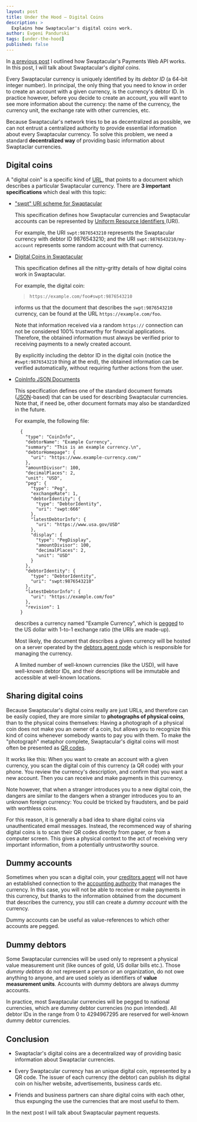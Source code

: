 ```yaml
---
layout: post
title: Under the Hood — Digital Coins
description: >
  Explains how Swaptacular's digital coins work.
author: Evgeni Pandurski
tags: [under-the-hood]
published: false
---
```


In [a previous post](/2023/09/02/under-the-hood-payments-web-api/) I
outlined how Swaptacular's Payments Web API works. In this post, I will talk
about Swaptacular's *digital coins*.

Every Swaptacular currency is uniquely identified by its *debtor ID* (a
64-bit integer number). In principal, the only thing that you need to know
in order to create an account with a given currency, is the currency's
debtor ID. In practice however, before you decide to create an account, you
will want to see more information about the currency: the name of the
currency, the currency unit, the exchange rate with other currencies, etc.

<!--more-->

Because Swaptacular's network tries to be as decentralized as possible, we
can not entrust a centralized authority to provide essential information
about every Swaptacular currency. To solve this problem, we need a standard
**decentralized way** of providing basic information about Swaptaclar
currencies.

## Digital coins

A "digital coin" is a specific kind of
[URL](https://en.wikipedia.org/wiki/URL), that points to a document which
describes a particular Swaptacular currency. There are **3 important
specifications** which deal with this topic:

- ["swpt" URI scheme for Swaptacular](/public/docs/swpt-uri-scheme.pdf)

  This specification defines how Swaptacular currencies and Swaptacular
  accounts can be represented by [Uniform Resource Identifiers
  ](https://en.wikipedia.org/wiki/Uniform_Resource_Identifier) (URI).
  
  For example, the URI `swpt:9876543210` represents the Swaptacular currency
  with debtor ID 9876543210; and the URI `swpt:9876543210/my-account`
  represents some random account with that currency.

- [Digital Coins in Swaptacular](/public/docs/digital-coin-urls.pdf)

  This specification defines all the nitty-gritty details of how digital
  coins work in Swaptacular.

  For example, the digital coin:

  > `https://example.com/foo#swpt:9876543210`

  informs us that the document that describes the `swpt:9876543210`
  currency, can be found at the URL `https://example.com/foo`.

  Note that information received via a random `https://` connection can not
  be considered 100% trustworthy for financial applications. Therefore, the
  obtained information must always be verified prior to receiving payments
  to a newly created account.

  By explicitly including the debtor ID in the digital coin (notice the
  `#swpt:9876543210` thing at the end), the obtained information can be
  verified automatically, without requiring further actions from the user.

- [CoinInfo JSON Documents](/public/docs/coin-info-documents.pdf)

  This specification defines one of the standard document formats
  ([JSON](https://en.wikipedia.org/wiki/JSON)-based) that can be used for
  describing Swaptacular currencies. Note that, if need be, other document
  formats may also be standardized in the future.

  For example, the following file:
  
        {
          "type": "CoinInfo",
          "debtorName": "Example Currency",
          "summary": "This is an example currency.\n",
          "debtorHomepage": {
            "uri": "https://www.example-currency.com/"
          },
          "amountDivisor": 100,
          "decimalPlaces": 2,
          "unit": "USD",
          "peg": {
            "type": "Peg",
            "exchangeRate": 1,
            "debtorIdentity": {
              "type": "DebtorIdentity",
              "uri": "swpt:666"
            },
            "latestDebtorInfo": {
              "uri": "https://www.usa.gov/USD"
            },
            "display": {
              "type": "PegDisplay",
              "amountDivisor": 100,
              "decimalPlaces": 2,
              "unit": "USD"
            }
          },
          "debtorIdentity": {
            "type": "DebtorIdentity",
            "uri": "swpt:9876543210"
          },
          "latestDebtorInfo": {
            "uri": "https://example.com/foo"
          },
          "revision": 1
        }

  describes a currency named "Example Currency", which is
  [pegged](/2022/07/03/what-is-a-currency-peg/) to the US dollar with 1-to-1
  exchange ratio (the URIs are made-up).

  Most likely, the document that describes a given currency will be hosted
  on a server operated by the [debtors agent node](/overview/) which is
  responsible for managing the currency.

  A limited number of well-known currencies (like the USD), will have
  well-known debtor IDs, and their descriptions will be immutable and
  accessible at well-known locations.

## Sharing digital coins

Because Swaptacular's digital coins really are just URLs, and therefore can
be easily copied, they are more similar to **photographs of physical
coins**, than to the physical coins themselves: Having a photograph of a
physical coin does not make you an owner of a coin, but allows you to
recognize this kind of coins whenever somebody wants to pay you with them.
To make the "photograph" metaphor complete, Swaptacular's digital coins will
most often be presented as [QR
codes](https://en.wikipedia.org/wiki/QR_code).

It works like this: When you want to create an account with a given
currency, you scan the digital coin of this currency (a QR code) with your
phone. You review the currency's description, and confirm that you want a
new account. Then you can receive and make payments in this currency.

Note however, that when a stranger introduces you to a new digital coin, the
dangers are similar to the dangers when a stranger introduces you to an
unknown foreign currency: You could be tricked by fraudsters, and be paid
with worthless coins.

For this reason, it is generally a bad idea to share digital coins via
unauthenticated email messages. Instead, the recommenced way of sharing
digital coins is to scan their QR codes directly from paper, or from a
computer screen. This gives a physical context to the act of receiving very
important information, from a potentially untrustworthy source.

## Dummy accounts

Sometimes when you scan a digital coin, your [creditors agent](/overview/)
will not have an established connection to the [accounting
authority](/overview) that manages the currency. In this case, you will not
be able to receive or make payments in this currency, but thanks to the
information obtained from the document that describes the currency, you
still can create a *dummy account* with the currency.

Dummy accounts can be useful as value-references to which other accounts are
pegged.

## Dummy debtors

Some Swaptacular currencies will be used only to represent a physical value
measurement unit (like ounces of gold, US dollar bills etc.). Those *dummy
debtors* do not represent a person or an organization, do not owe anything
to anyone, and are used solely as identifiers of **value measurement
units**. Accounts with dummy debtors are always dummy accounts.

In practice, most Swaptacular currencies will be pegged to national
currencies, which are dummy debtor currencies (no pun intended). All debtor
IDs in the range from 0 to 4294967295 are reserved for well-known dummy
debtor currencies.

## Conclusion

- Swaptaclar's digital coins are a decentralized way of providing basic
  information about Swaptaclar currencies.

- Every Swaptacular currency has an unique digital coin, represented by a QR
  code. The issuer of each currency (the debtor) can publish its digital
  coin on his/her website, advertisements, business cards etc.

- Friends and business partners can share digital coins with each other,
  thus expunging the use the currencies that are most useful to them.

In the next post I will talk about Swaptacular payment requests.
